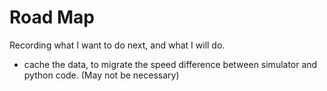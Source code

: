 # Road Map

Recording what I want to do next, and what I will do.

- cache the data, to migrate the speed difference between simulator and python code. (May not be necessary)